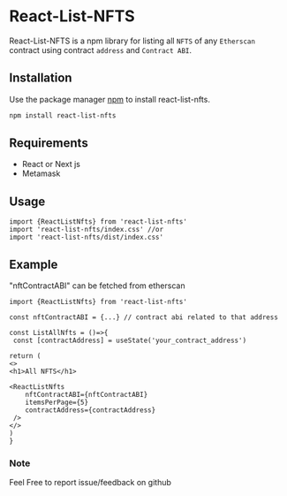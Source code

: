 # React-List-NFTS

React-List-NFTS is a npm library for listing all ``NFTS`` of any ``Etherscan`` contract using contract ``address`` and ``Contract ABI``.

## Installation

Use the package manager [npm](https://npmjs.com) to install react-list-nfts.



```bash
npm install react-list-nfts
```

## Requirements
* React or Next js
* Metamask 


## Usage

```React
import {ReactListNfts} from 'react-list-nfts'
import 'react-list-nfts/index.css' //or
import 'react-list-nfts/dist/index.css'
```

## Example
"nftContractABI" can be fetched from etherscan

```React
import {ReactListNfts} from 'react-list-nfts'

const nftContractABI = {...} // contract abi related to that address

const ListAllNfts = ()=>{
 const [contractAddress] = useState('your_contract_address')

return (
<>
<h1>All NFTS</h1>

<ReactListNfts 
    nftContractABI={nftContractABI} 
    itemsPerPage={5} 
    contractAddress={contractAddress}
 />
</>
)
}

```
### Note
Feel Free to report issue/feedback on github

